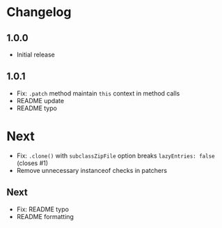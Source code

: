 # Changelog

## 1.0.0

* Initial release

## 1.0.1

* Fix: `.patch` method maintain `this` context in method calls
* README update
* README typo

# Next

* Fix: `.clone()` with `subclassZipFile` option breaks `lazyEntries: false` (closes #1)
* Remove unnecessary instanceof checks in patchers

## Next

* Fix: README typo
* README formatting
